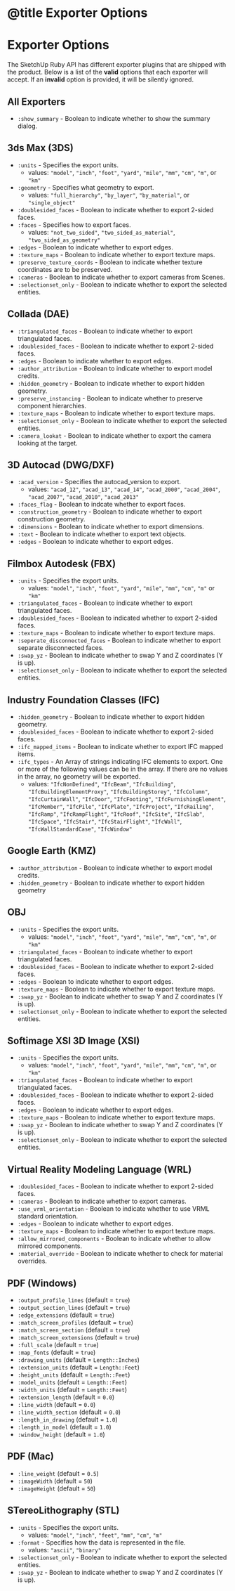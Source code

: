 # @title Exporter Options

# Exporter Options

The SketchUp Ruby API has different exporter plugins that are shipped with the
product. Below is a list of the **valid** options that each exporter will accept.
If an **invalid** option is provided, it will be silently ignored.

## All Exporters
- `:show_summary` - Boolean to indicate whether to show the summary dialog.

## 3ds Max (3DS)
- `:units` - Specifies the export units.
	- values: `"model"`, `"inch"`, `"foot"`, `"yard"`, `"mile"`, `"mm"`, `"cm"`, `"m"`, or `"km"`
- `:geometry` - Specifies what geometry to export.
	- values: `"full_hierarchy"`, `"by_layer"`, `"by_material"`, or `"single_object"`
- `:doublesided_faces` - Boolean to indicate whether to export 2-sided faces.
- `:faces` - Specifies how to export faces.
	- values: `"not_two_sided"`, `"two_sided_as_material"`, `"two_sided_as_geometry"`
- `:edges` - Boolean to indicate whether to export edges.
- `:texture_maps` - Boolean to indicate whether to export texture maps.
- `:preserve_texture_coords` - Boolean to indicate whether texture coordinates are to be preserved.
- `:cameras` - Boolean to indicate whether to export cameras from Scenes.
- `:selectionset_only` - Boolean to indicate whether to export the selected entities.

## Collada (DAE)
- `:triangulated_faces` - Boolean to indicate whether to export triangulated faces.
- `:doublesided_faces` - Boolean to indicate whether to export 2-sided faces.
- `:edges` - Boolean to indicate whether to export edges.
- `:author_attribution` - Boolean to indicate whether to export model credits.
- `:hidden_geometry` - Boolean to indicate whether to export hidden geometry.
- `:preserve_instancing` - Boolean to indicate whether to preserve component hierarchies.
- `:texture_maps` - Boolean to indicate whether to export texture maps.
- `:selectionset_only` - Boolean to indicate whether to export the selected entities.
- `:camera_lookat` - Boolean to indicate whether to export the camera looking at the target.

## 3D Autocad (DWG/DXF)
- `:acad_version` - Specifies the autocad_version to export.
	- values: `"acad_12"`, `"acad_13"`, `"acad_14"`, `"acad_2000"`, `"acad_2004"`, `"acad_2007"`, `"acad_2010"`, `"acad_2013"`
- `:faces_flag` - Boolean to indcate whether to export faces.
- `:construction_geometry` - Boolean to indicate whether to export construction geometry.
- `:dimensions` - Boolean to indicate whether to export dimensions.
- `:text` - Boolean to indicate whether to export text objects.
- `:edges` - Boolean to indicate whether to export edges.

## Filmbox Autodesk (FBX)
- `:units` - Specifies the export units.
	- values: `"model"`, `"inch"`, `"foot"`, `"yard"`, `"mile"`, `"mm"`, `"cm"`, `"m"` or `"km"`
- `:triangulated_faces` - Boolean to indicate whether to export triangulated faces.
- `:doublesided_faces` - Boolean to indicated whether to export 2-sided faces.
- `:texture_maps` - Boolean to indicate whether to export texture maps.
- `:seperate_disconnected_faces` - Boolean to indicate whether to export separate disconnected faces.
- `:swap_yz` - Boolean to indicate whether to swap Y and Z coordinates (Y is up).
- `:selectionset_only` - Boolean to indicate whether to export the selected entities.

## Industry Foundation Classes (IFC)
- `:hidden_geometry` - Boolean to indicate whether to export hidden geometry.
- `:doublesided_faces` - Boolean to indicate whether to export 2-sided faces.
- `:ifc_mapped_items` - Boolean to indicate whether to export IFC mapped items.
- `:ifc_types` - An Array of strings indicating IFC elements to export. One or more of the following values can be in the array. If there are no values in the array, no geometry will be exported.
	- values: `"IfcNonDefined"`, `"IfcBeam"`, `"IfcBuilding"`, `"IfcBuildingElementProxy"`, `"IfcBuildingStorey"`, `"IfcColumn"`, `"IfcCurtainWall"`, `"IfcDoor"`, `"IfcFooting"`, `"IfcFurnishingElement"`, `"IfcMember"`, `"IfcPile"`, `"IfcPlate"`, `"IfcProject"`, `"IfcRailing"`, `"IfcRamp"`, `"IfcRampFlight"`, `"IfcRoof"`, `"IfcSite"`, `"IfcSlab"`, `"IfcSpace"`, `"IfcStair"`, `"IfcStairFlight"`, `"IfcWall"`, `"IfcWallStandardCase"`, `"IfcWindow"`

## Google Earth (KMZ)
- `:author_attribution` - Boolean to indicate whether to export model credits.
- `:hidden_geometry` - Boolean to indicate whether to export hidden geometry

## OBJ
- `:units` - Specifies the export units.
	- values: `"model"`, `"inch"`, `"foot"`, `"yard"`, `"mile"`, `"mm"`, `"cm"`, `"m"`, or `"km"`
- `:triangulated_faces` - Boolean to indicate whether to export triangulated faces.
- `:doublesided_faces` - Boolean to indicate whether to export 2-sided faces.
- `:edges` - Boolean to indicate whether to export edges.
- `:texture_maps` - Boolean to indicate whether to export texture maps.
- `:swap_yz` - Boolean to indicate whether to swap Y and Z coordinates (Y is up).
- `:selectionset_only` - Boolean to indicate whether to export the selected entities.

## Softimage XSI 3D Image (XSI)
- `:units` - Specifies the export units.
	- values: `"model"`, `"inch"`, `"foot"`, `"yard"`, `"mile"`, `"mm"`, `"cm"`, `"m"`, or `"km"`
- `:triangulated_faces` - Boolean to indicate whether to export triangulated faces.
- `:doublesided_faces` - Boolean to indicate whether to export 2-sided faces.
- `:edges` - Boolean to indicate whether to export edges.
- `:texture_maps` - Boolean to indicate whether to export texture maps.
- `:swap_yz` - Boolean to indicate whether to swap Y and Z coordinates (Y is up).
- `:selectionset_only` - Boolean to indicate whether to export the selected entities.

## Virtual Reality Modeling Language (WRL)
- `:doublesided_faces` - Boolean to indicate whether to export 2-sided faces.
- `:cameras` - Boolean to indicate whether to export cameras.
- `:use_vrml_orientation` - Boolean to indicate whether to use VRML standard orientation.
- `:edges` - Boolean to indicate whether to export edges.
- `:texture_maps` - Boolean to indicate whether to export texture maps.
- `:allow_mirrored_components` - Boolean to indicate whether to allow mirrored components.
- `:material_override` - Boolean to indicate whether to check for material overrides.

## PDF (Windows)
- `:output_profile_lines` (default = `true`)
- `:output_section_lines` (default = `true`)
- `:edge_extensions` (default = `true`)
- `:match_screen_profiles` (default = `true`)
- `:match_screen_section` (default = `true`)
- `:match_screen_extensions` (default = `true`)
- `:full_scale` (default = `true`)
- `:map_fonts` (default = `true`)
- `:drawing_units` (default = `Length::Inches`)
- `:extension_units` (default = `Length::Feet`)
- `:height_units` (default = `Length::Feet`)
- `:model_units` (default = `Length::Feet`)
- `:width_units` (default = `Length::Feet`)
- `:extension_length` (default = `0.0`)
- `:line_width` (default = `0.0`)
- `:line_width_section` (default = `0.0`)
- `:length_in_drawing` (default = `1.0`)
- `:length_in_model` (default = `1.0`)
- `:window_height` (default = `1.0`)

## PDF (Mac)
- `:line_weight` (default = `0.5`)
- `:imageWidth` (default = `50`)
- `:imageHeight` (default = `50`)

## STereoLithography (STL)
- `:units` - Specifies the export units.
	- values: `"model"`, `"inch"`, `"feet"`, `"mm"`, `"cm"`, `"m"`
- `:format` - Specifies how the data is represented in the file.
	- values: `"ascii"`, `"binary"`
- `:selectionset_only` - Boolean to indicate whether to export the selected entities.
- `:swap_yz` - Boolean to indicate whether to swap Y and Z coordinates (Y is up).